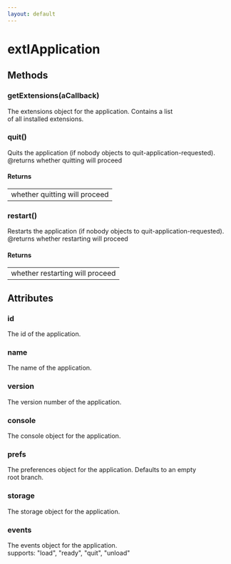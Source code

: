 ```yaml
---
layout: default
---
```


# extIApplication #

## Methods ##

### getExtensions(aCallback) ###
  
The extensions object for the application. Contains a list  
of all installed extensions.  
  

### quit() ###
  
Quits the application (if nobody objects to quit-application-requested).  
@returns whether quitting will proceed  
  

#### Returns ####

<table>

<tr>
<td>whether quitting will proceed  
</td>
</tr>

</table>

### restart() ###
  
Restarts the application (if nobody objects to quit-application-requested).  
@returns whether restarting will proceed  
  

#### Returns ####

<table>

<tr>
<td>whether restarting will proceed  
</td>
</tr>

</table>

## Attributes ##

### id ###
  
The id of the application.  
  

### name ###
  
The name of the application.  
  

### version ###
  
The version number of the application.  
  

### console ###
  
The console object for the application.  
  

### prefs ###
  
The preferences object for the application. Defaults to an empty  
root branch.  
  

### storage ###
  
The storage object for the application.  
  

### events ###
  
The events object for the application.  
supports: "load", "ready", "quit", "unload"  
  
